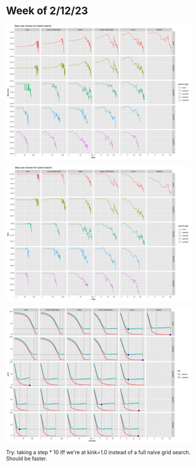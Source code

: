 # Week of 2/12/23

![hybrid algorithm: grid point comparison (step.size)](../img/hybrid.grid.point.comparison.png)

![hybrid algorithm: grid point comparison (kink)](../img/hybrid.grid.point.kink.comparison.png)

![hybrid algorithm: aum](../img/hybrid.aum.comparison.png)

Try: taking a step * 10 iff we're at kink=1.0 instead of a full naive grid search. Should be faster.
